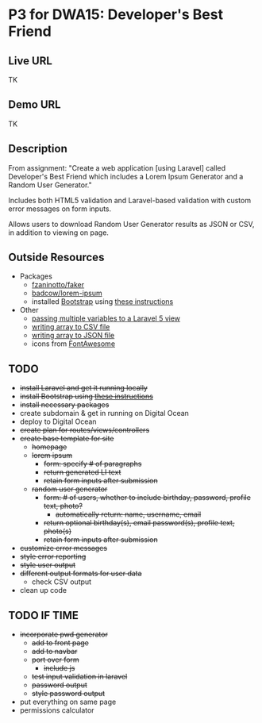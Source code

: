 # P3 for DWA15: Developer's Best Friend

## Live URL

TK

## Demo URL

TK

## Description

From assignment: "Create a web application [using Laravel] called Developer's Best Friend which includes a Lorem Ipsum Generator and a Random User Generator."

Includes both HTML5 validation and Laravel-based validation with custom error messages on form inputs.

Allows users to download Random User Generator results as JSON or CSV, in addition to viewing on page.


## Outside Resources

- Packages
	- [fzaninotto/faker](https://github.com/fzaninotto/Faker)
	- [badcow/lorem-ipsum](https://github.com/Badcow/LoremIpsum)
	- installed [Bootstrap](https://github.com/twbs/bootstrap) using [these instructions](http://transmission.vehikl.com/adding-twitter-bootstrap-to-your-laravel-5-app/)
- Other
	- [passing multiple variables to a Laravel 5 view](http://www.easylaravelbook.com/blog/2015/03/09/passing-multiple-variables-into-a-laravel-5-view/)
	- [writing array to CSV file](http://www.php.net/manual/en/splfileobject.fputcsv.php)
	- [writing array to JSON file](http://stackoverflow.com/questions/2467945/how-to-generate-json-file-with-php)
	- icons from [FontAwesome](http://fortawesome.github.io/Font-Awesome/)

## TODO
- ~~install Laravel and get it running locally~~
- ~~install Bootstrap using [these instructions](http://transmission.vehikl.com/adding-twitter-bootstrap-to-your-laravel-5-app/)~~
- ~~install necessary packages~~
- create subdomain & get in running on Digital Ocean
- deploy to Digital Ocean
- ~~create plan for routes/views/controllers~~
- ~~create base template for site~~
	- ~~homepage~~
	- ~~lorem ipsum~~
		- ~~form: specify # of paragraphs~~
		- ~~return generated LI text~~
		- ~~retain form inputs after submission~~
	- ~~random user generator~~
		- ~~form: # of users, whether to include birthday, password, profile text, photo?~~
			- ~~automatically return: name, username, email~~
		- ~~return optional birthday(s), email password(s), profile text, photo(s)~~
		- ~~retain form inputs after submission~~
- ~~customize error messages~~
- ~~style error reporting~~
- ~~style user output~~
- ~~different output formats for user data~~
	- check CSV output
- clean up code

## TODO IF TIME
- ~~incorporate pwd generator~~
	- ~~add to front page~~
	- ~~add to navbar~~
	- ~~port over form~~
		- ~~include js~~
	- ~~test input validation in laravel~~
	- ~~password output~~
	- ~~style password output~~
- put everything on same page
- permissions calculator


